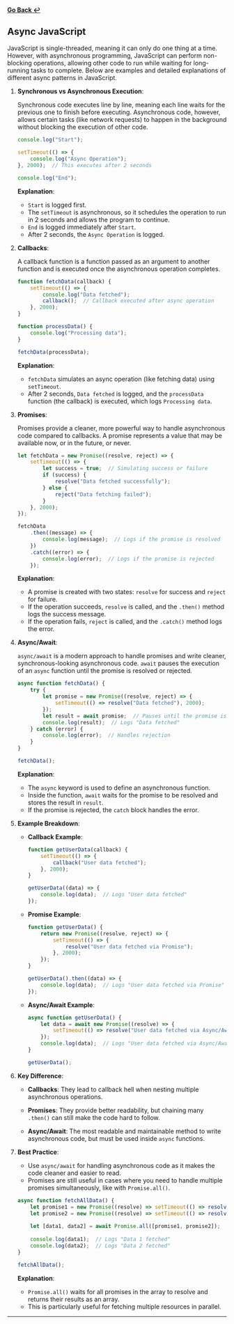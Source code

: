#### [Go Back ↩](../README.md)
## Async JavaScript

JavaScript is single-threaded, meaning it can only do one thing at a time. However, with asynchronous programming, JavaScript can perform non-blocking operations, allowing other code to run while waiting for long-running tasks to complete. Below are examples and detailed explanations of different async patterns in JavaScript.

1. **Synchronous vs Asynchronous Execution**:
   
    Synchronous code executes line by line, meaning each line waits for the previous one to finish before executing. Asynchronous code, however, allows certain tasks (like network requests) to happen in the background without blocking the execution of other code.

    ```javascript
    console.log("Start");

    setTimeout(() => {
        console.log("Async Operation");
    }, 2000);  // This executes after 2 seconds

    console.log("End");
    ```

    **Explanation**:
    - `Start` is logged first.
    - The `setTimeout` is asynchronous, so it schedules the operation to run in 2 seconds and allows the program to continue.
    - `End` is logged immediately after `Start`.
    - After 2 seconds, the `Async Operation` is logged.

2. **Callbacks**:
   
    A callback function is a function passed as an argument to another function and is executed once the asynchronous operation completes.

    ```javascript
    function fetchData(callback) {
        setTimeout(() => {
            console.log("Data fetched");
            callback();  // Callback executed after async operation
        }, 2000);
    }

    function processData() {
        console.log("Processing data");
    }

    fetchData(processData);
    ```

    **Explanation**:
    - `fetchData` simulates an async operation (like fetching data) using `setTimeout`.
    - After 2 seconds, `Data fetched` is logged, and the `processData` function (the callback) is executed, which logs `Processing data`.

3. **Promises**:
   
    Promises provide a cleaner, more powerful way to handle asynchronous code compared to callbacks. A promise represents a value that may be available now, or in the future, or never.

    ```javascript
    let fetchData = new Promise((resolve, reject) => {
        setTimeout(() => {
            let success = true;  // Simulating success or failure
            if (success) {
                resolve("Data fetched successfully");
            } else {
                reject("Data fetching failed");
            }
        }, 2000);
    });

    fetchData
        .then((message) => {
            console.log(message);  // Logs if the promise is resolved
        })
        .catch((error) => {
            console.log(error);  // Logs if the promise is rejected
        });
    ```

    **Explanation**:
    - A promise is created with two states: `resolve` for success and `reject` for failure.
    - If the operation succeeds, `resolve` is called, and the `.then()` method logs the success message.
    - If the operation fails, `reject` is called, and the `.catch()` method logs the error.

4. **Async/Await**:
   
    `async/await` is a modern approach to handle promises and write cleaner, synchronous-looking asynchronous code. `await` pauses the execution of an `async` function until the promise is resolved or rejected.

    ```javascript
    async function fetchData() {
        try {
            let promise = new Promise((resolve, reject) => {
                setTimeout(() => resolve("Data fetched"), 2000);
            });
            let result = await promise;  // Pauses until the promise is resolved
            console.log(result);  // Logs "Data fetched"
        } catch (error) {
            console.log(error);  // Handles rejection
        }
    }

    fetchData();
    ```

    **Explanation**:
    - The `async` keyword is used to define an asynchronous function.
    - Inside the function, `await` waits for the promise to be resolved and stores the result in `result`.
    - If the promise is rejected, the `catch` block handles the error.

5. **Example Breakdown**:
   
    - **Callback Example**:
      
        ```javascript
        function getUserData(callback) {
            setTimeout(() => {
                callback("User data fetched");
            }, 2000);
        }

        getUserData((data) => {
            console.log(data);  // Logs "User data fetched"
        });
        ```

    - **Promise Example**:

        ```javascript
        function getUserData() {
            return new Promise((resolve, reject) => {
                setTimeout(() => {
                    resolve("User data fetched via Promise");
                }, 2000);
            });
        }

        getUserData().then((data) => {
            console.log(data);  // Logs "User data fetched via Promise"
        });
        ```

    - **Async/Await Example**:

        ```javascript
        async function getUserData() {
            let data = await new Promise((resolve) => {
                setTimeout(() => resolve("User data fetched via Async/Await"), 2000);
            });
            console.log(data);  // Logs "User data fetched via Async/Await"
        }

        getUserData();
        ```

6. **Key Difference**:

    - **Callbacks**: They lead to callback hell when nesting multiple asynchronous operations.
    
    - **Promises**: They provide better readability, but chaining many `.then()` can still make the code hard to follow.
    
    - **Async/Await**: The most readable and maintainable method to write asynchronous code, but must be used inside `async` functions.

7. **Best Practice**:

    - Use `async/await` for handling asynchronous code as it makes the code cleaner and easier to read.
    - Promises are still useful in cases where you need to handle multiple promises simultaneously, like with `Promise.all()`.

    ```javascript
    async function fetchAllData() {
        let promise1 = new Promise((resolve) => setTimeout(() => resolve("Data 1 fetched"), 1000));
        let promise2 = new Promise((resolve) => setTimeout(() => resolve("Data 2 fetched"), 2000));
        
        let [data1, data2] = await Promise.all([promise1, promise2]);
        
        console.log(data1);  // Logs "Data 1 fetched"
        console.log(data2);  // Logs "Data 2 fetched"
    }

    fetchAllData();
    ```

    **Explanation**: 
    - `Promise.all()` waits for all promises in the array to resolve and returns their results as an array.
    - This is particularly useful for fetching multiple resources in parallel.

---


